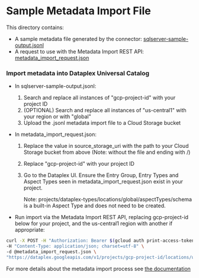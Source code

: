 # Sample Metadata Import File
This directory contains:
 * A sample metadata file generated by the connector: [sqlserver-sample-output.jsonl](sqlserver-sample-output.jsonl)
 * A request to use with the Metadata Import REST API: [metadata_import_request.json](metadata_import_request.json)

### Import metadata into Dataplex Universal Catalog

* In sqlserver-sample-output.jsonl: 
    1. Search and replace all instances of "gcp-project-id" with your project ID
    2. (OPTIONAL) Search and replace all instances of "us-central1" with your region or with "global" 
    3. Upload the .jsonl metadata import file to a Cloud Storage bucket

* In metadata_import_request.json:
    1. Replace the value in source_storage_uri with the path to your Cloud Storage bucket from above (Note: without the file and ending with /)
    2. Replace "gcp-project-id" with your project ID
    3. Go to the Dataplex UI. Ensure the Entry Group, Entry Types and Aspect Types seen in metadata_import_request.json exist in your project.
        
        Note: projects/dataplex-types/locations/global/aspectTypes/schema is a built-in Aspect Type and does not need to be created.

* Run import via the Metadata Import REST API, replacing gcp-project-id below for your project, and the us-central1 region with another if appropriate:

```bash
curl -X POST -H "Authorization: Bearer $(gcloud auth print-access-token)" \
-H "Content-Type: application/json; charset=utf-8" \
-d @metadata_import_request.json \
"https://dataplex.googleapis.com/v1/projects/gcp-project-id/locations/us-central1/metadataJobs?metadataJobId=a001"
```

For more details about the metadata import process see [the documentation](https://cloud.google.com/dataplex/docs/import-metadata#import-metadata)